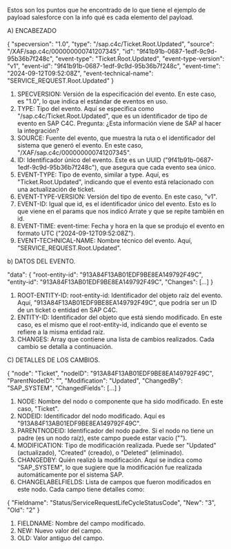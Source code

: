 Estos son los puntos que he encontrado de lo que tiene el ejemplo de payload salesforce con la info qué es cada elemento del payload.

A) ENCABEZADO

{
  "specversion": "1.0",
  "type": "/sap.c4c/Ticket.Root.Updated",
  "source": "/XAF/sap.c4c/000000000741207345",
  "id": "9f41b91b-0687-1edf-9c9d-95b36b7f248c",
  "event-type": "Ticket.Root.Updated",
  "event-type-version": "v1",
  "event-id": "9f41b91b-0687-1edf-9c9d-95b36b7f248c",
  "event-time": "2024-09-12T09:52:08Z",
  "event-technical-name": "SERVICE_REQUEST.Root.Updated"
}

1. SPECVERSION: Versión de la especificación del evento. En este caso, es "1.0", lo que indica el estándar de eventos en uso.
2. TYPE: Tipo del evento. Aquí se especifica como "/sap.c4c/Ticket.Root.Updated", que es un identificador de tipo de evento en SAP C4C. Pregunta: ¿Esta información viene de SAP al hacer la integración?
3. SOURCE: Fuente del evento, que muestra la ruta o el identificador del sistema que generó el evento. En este caso, "/XAF/sap.c4c/000000000741207345".
4. ID: Identificador único del evento. Este es un UUID ("9f41b91b-0687-1edf-9c9d-95b36b7f248c"), que asegura que cada evento sea único. 
5. EVENT-TYPE: Tipo de evento, similar a type. Aquí, es "Ticket.Root.Updated", indicando que el evento está relacionado con una actualización de ticket.
6. EVENT-TYPE-VERSION: Versión del tipo de evento. En este caso, "v1".
7. EVENT-ID: Igual que id, es el identificador único del evento. Esto es lo que viene en el params que nos indicó Arrate y que se repite también en id.
8. EVENT-TIME: event-time: Fecha y hora en la que se produjo el evento en formato UTC ("2024-09-12T09:52:08Z").
9. EVENT-TECHNICAL-NAME: Nombre técnico del evento. Aquí, "SERVICE_REQUEST.Root.Updated".

b) DATOS DEL EVENTO.

"data": {
  "root-entity-id": "913A84F13AB01EDF9BE8EA149792F49C",
  "entity-id": "913A84F13AB01EDF9BE8EA149792F49C",
  "Changes": [...]
}

1. ROOT-ENTITY-ID: root-entity-id: Identificador del objeto raíz del evento. Aquí, "913A84F13AB01EDF9BE8EA149792F49C", que podría ser un ID de un ticket o entidad en SAP C4C.
2. ENTITY-ID: Identificador del objeto que está siendo modificado. En este caso, es el mismo que el root-entity-id, indicando que el evento se refiere a la misma entidad raíz.
3. CHANGES: Array que contiene una lista de cambios realizados. Cada cambio se detalla a continuación.

C) DETALLES DE LOS CAMBIOS.

{
  "node": "Ticket",
  "nodeID": "913A84F13AB01EDF9BE8EA149792F49C",
  "ParentNodeID": "",
  "Modification": "Updated",
  "ChangedBy": "SAP_SYSTEM",
  "ChangedFields": [...]
}


1. NODE: Nombre del nodo o componente que ha sido modificado. En este caso, "Ticket".
2. NODEID: Identificador del nodo modificado. Aquí es "913A84F13AB01EDF9BE8EA149792F49C".
3. PARENTNODEID: Identificador del nodo padre. Si el nodo no tiene un padre (es un nodo raíz), este campo puede estar vacío ("").
4. MODIFICATION: Tipo de modificación realizada. Puede ser "Updated" (actualizado), "Created" (creado), o "Deleted" (eliminado).
5. CHANGEDBY: Quién realizó la modificación. Aquí se indica como "SAP_SYSTEM", lo que sugiere que la modificación fue realizada automáticamente por el sistema SAP.
6. CHANGELABELFIELDS: Lista de campos que fueron modificados en este nodo. Cada campo tiene detalles como:

{
  "Fieldname": "Status/ServiceRequestLifeCycleStatusCode",
  "New": "3",
  "Old": "2"
}

1. FIELDNAME: Nombre del campo modificado.
2. NEW: Nuevo valor del campo.
3. OLD: Valor antiguo del campo.